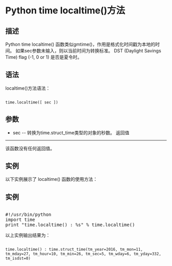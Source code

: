 Python time localtime()方法
=========================

  描述
--

 Python time localtime() 函数类似gmtime()，作用是格式化时间戳为本地的时间。 如果sec参数未输入，则以当前时间为转换标准。 DST (Daylight Savings Time) flag (-1, 0 or 1) 是否是夏令时。 

 语法
--

 localtime()方法语法：

 
```

time.localtime([ sec ])

```

 参数
--

  * sec -- 转换为time.struct\_time类型的对象的秒数。
  返回值
---

 该函数没有任何返回值。

 实例
--

 以下实例展示了 localtime() 函数的使用方法：

  实例
--

 <pre>

#!/usr/bin/python
import time
print "time.localtime() : %s" % time.localtime()
</pre>

  以上实例输出结果为：

 
```

time.localtime() : time.struct_time(tm_year=2016, tm_mon=11, tm_mday=27, tm_hour=10, tm_min=26, tm_sec=5, tm_wday=6, tm_yday=332, tm_isdst=0)

```